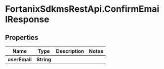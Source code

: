 # FortanixSdkmsRestApi.ConfirmEmailResponse

## Properties
Name | Type | Description | Notes
------------ | ------------- | ------------- | -------------
**userEmail** | **String** |  | 


